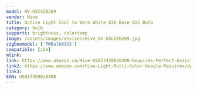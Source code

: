 ```yaml
---
model: HV-GSCXZB269
vendor: Hive
title: Active Light Cool to Warm White E26 Base A15 Bulb
category: bulb
supports: brightness, colortemp
image: /assets/images/devices/Hive_HV-GSCXZB269.jpg
zigbeemodel: ['TWBulb01US'] 
compatible: [z2m]
mlink: 
link: https://www.amazon.ca/Hive-US817459020400-Requires-Perfect-Assistant/dp/B07CBLFSDH/
link2: https://www.amazon.com/Hive-Light-Multi-Color-Google-Requires/dp/B07CBLFSDH
link3: 
EAN: US817459020400
---
```

